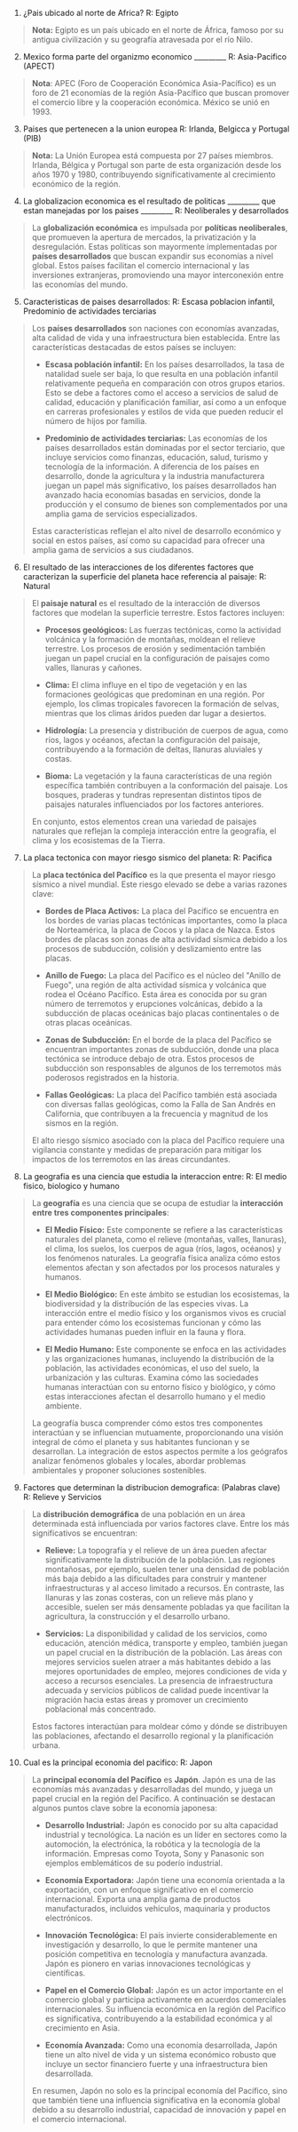 1. ¿Pais ubicado al norte de Africa?
    R: Egipto
> **Nota:** Egipto es un país ubicado en el norte de África, famoso por su antigua civilización y su geografía atravesada por el río Nilo.

2. Mexico forma parte del organizmo economico _________
R: Asia-Pacifico (APECT)

> **Nota**: APEC (Foro de Cooperación Económica Asia-Pacífico) es un foro de 21 economías de la región Asia-Pacífico que buscan promover el comercio libre y la cooperación económica. México se unió en 1993.

3. Paises que pertenecen a la union europea
    R: Irlanda, Belgicca y Portugal (PIB) 
> **Nota:** La Unión Europea está compuesta por 27 países miembros. Irlanda, Bélgica y Portugal son parte de esta organización desde los años 1970 y 1980, contribuyendo significativamente al crecimiento económico de la región.

4. La globalizacion economica es el resultado de politicas _________ que estan manejadas por los paises _________
    R: Neoliberales y desarrollados

> La **globalización económica** es impulsada por **políticas neoliberales**, que promueven la apertura de mercados, la privatización y la desregulación. Estas políticas son mayormente implementadas por **países desarrollados** que buscan expandir sus economías a nivel global. Estos países facilitan el comercio internacional y las inversiones extranjeras, promoviendo una mayor interconexión entre las economías del mundo.


5. Caracteristicas de paises desarrollados:
    R: Escasa poblacion infantil, Predominio de actividades terciarias 

> Los **países desarrollados** son naciones con economías avanzadas, alta calidad de vida y una infraestructura bien establecida. Entre las características destacadas de estos países se incluyen:
> 
> - **Escasa población infantil:** En los países desarrollados, la tasa de natalidad suele ser baja, lo que resulta en una población infantil relativamente pequeña en comparación con otros grupos etarios. Esto se debe a factores como el acceso a servicios de salud de calidad, educación y planificación familiar, así como a un enfoque en carreras profesionales y estilos de vida que pueden reducir el número de hijos por familia.
> 
> - **Predominio de actividades terciarias:** Las economías de los países desarrollados están dominadas por el sector terciario, que incluye servicios como finanzas, educación, salud, turismo y tecnología de la información. A diferencia de los países en desarrollo, donde la agricultura y la industria manufacturera juegan un papel más significativo, los países desarrollados han avanzado hacia economías basadas en servicios, donde la producción y el consumo de bienes son complementados por una amplia gama de servicios especializados.
> 
> Estas características reflejan el alto nivel de desarrollo económico y social en estos países, así como su capacidad para ofrecer una amplia gama de servicios a sus ciudadanos.

6. El resultado de las interacciones de los diferentes factores que caracterizan la superficie del planeta hace referencia al paisaje:
    R: Natural
> El **paisaje natural** es el resultado de la interacción de diversos factores que modelan la superficie terrestre. Estos factores incluyen:
> 
> - **Procesos geológicos:** Las fuerzas tectónicas, como la actividad volcánica y la formación de montañas, moldean el relieve terrestre. Los procesos de erosión y sedimentación también juegan un papel crucial en la configuración de paisajes como valles, llanuras y cañones.
> 
> - **Clima:** El clima influye en el tipo de vegetación y en las formaciones geológicas que predominan en una región. Por ejemplo, los climas tropicales favorecen la formación de selvas, mientras que los climas áridos pueden dar lugar a desiertos.
> 
> - **Hidrología:** La presencia y distribución de cuerpos de agua, como ríos, lagos y océanos, afectan la configuración del paisaje, contribuyendo a la formación de deltas, llanuras aluviales y costas.
> 
> - **Bioma:** La vegetación y la fauna características de una región específica también contribuyen a la conformación del paisaje. Los bosques, praderas y tundras representan distintos tipos de paisajes naturales influenciados por los factores anteriores.
> 
> En conjunto, estos elementos crean una variedad de paisajes naturales que reflejan la compleja interacción entre la geografía, el clima y los ecosistemas de la Tierra.

7. La placa tectonica con mayor riesgo sismico del planeta:
    R: Pacifica
> La **placa tectónica del Pacífico** es la que presenta el mayor riesgo sísmico a nivel mundial. Este riesgo elevado se debe a varias razones clave:
> 
> - **Bordes de Placa Activos:** La placa del Pacífico se encuentra en los bordes de varias placas tectónicas importantes, como la placa de Norteamérica, la placa de Cocos y la placa de Nazca. Estos bordes de placas son zonas de alta actividad sísmica debido a los procesos de subducción, colisión y deslizamiento entre las placas.
> 
> - **Anillo de Fuego:** La placa del Pacífico es el núcleo del "Anillo de Fuego", una región de alta actividad sísmica y volcánica que rodea el Océano Pacífico. Esta área es conocida por su gran número de terremotos y erupciones volcánicas, debido a la subducción de placas oceánicas bajo placas continentales o de otras placas oceánicas.
> 
> - **Zonas de Subducción:** En el borde de la placa del Pacífico se encuentran importantes zonas de subducción, donde una placa tectónica se introduce debajo de otra. Estos procesos de subducción son responsables de algunos de los terremotos más poderosos registrados en la historia.
> 
> - **Fallas Geológicas:** La placa del Pacífico también está asociada con diversas fallas geológicas, como la Falla de San Andrés en California, que contribuyen a la frecuencia y magnitud de los sismos en la región.
> 
> El alto riesgo sísmico asociado con la placa del Pacífico requiere una vigilancia constante y medidas de preparación para mitigar los impactos de los terremotos en las áreas circundantes.

8. La geografia es una ciencia que estudia la interaccion entre:
    R: El medio fisico, biologico y humano

> La **geografía** es una ciencia que se ocupa de estudiar la **interacción entre tres componentes principales**:
> 
> - **El Medio Físico:** Este componente se refiere a las características naturales del planeta, como el relieve (montañas, valles, llanuras), el clima, los suelos, los cuerpos de agua (ríos, lagos, océanos) y los fenómenos naturales. La geografía física analiza cómo estos elementos afectan y son afectados por los procesos naturales y humanos.
> 
> - **El Medio Biológico:** En este ámbito se estudian los ecosistemas, la biodiversidad y la distribución de las especies vivas. La interacción entre el medio físico y los organismos vivos es crucial para entender cómo los ecosistemas funcionan y cómo las actividades humanas pueden influir en la fauna y flora.
> 
> - **El Medio Humano:** Este componente se enfoca en las actividades y las organizaciones humanas, incluyendo la distribución de la población, las actividades económicas, el uso del suelo, la urbanización y las culturas. Examina cómo las sociedades humanas interactúan con su entorno físico y biológico, y cómo estas interacciones afectan el desarrollo humano y el medio ambiente.
> 
> La geografía busca comprender cómo estos tres componentes interactúan y se influencian mutuamente, proporcionando una visión integral de cómo el planeta y sus habitantes funcionan y se desarrollan. La integración de estos aspectos permite a los geógrafos analizar fenómenos globales y locales, abordar problemas ambientales y proponer soluciones sostenibles.

9.  Factores que determinan la distribucion demografica: (Palabras clave)
    R: Relieve y Servicios
> La **distribución demográfica** de una población en un área determinada está influenciada por varios factores clave. Entre los más significativos se encuentran:
> 
> - **Relieve:** La topografía y el relieve de un área pueden afectar significativamente la distribución de la población. Las regiones montañosas, por ejemplo, suelen tener una densidad de población más baja debido a las dificultades para construir y mantener infraestructuras y al acceso limitado a recursos. En contraste, las llanuras y las zonas costeras, con un relieve más plano y accesible, suelen ser más densamente pobladas ya que facilitan la agricultura, la construcción y el desarrollo urbano.
> 
> - **Servicios:** La disponibilidad y calidad de los servicios, como educación, atención médica, transporte y empleo, también juegan un papel crucial en la distribución de la población. Las áreas con mejores servicios suelen atraer a más habitantes debido a las mejores oportunidades de empleo, mejores condiciones de vida y acceso a recursos esenciales. La presencia de infraestructura adecuada y servicios públicos de calidad puede incentivar la migración hacia estas áreas y promover un crecimiento poblacional más concentrado.
> 
> Estos factores interactúan para moldear cómo y dónde se distribuyen las poblaciones, afectando el desarrollo regional y la planificación urbana.


10. Cual es la principal economia del pacifico:
    R: Japon
> La **principal economía del Pacífico** es **Japón**. Japón es una de las economías más avanzadas y desarrolladas del mundo, y juega un papel crucial en la región del Pacífico. A continuación se destacan algunos puntos clave sobre la economía japonesa:
> 
> - **Desarrollo Industrial:** Japón es conocido por su alta capacidad industrial y tecnológica. La nación es un líder en sectores como la automoción, la electrónica, la robótica y la tecnología de la información. Empresas como Toyota, Sony y Panasonic son ejemplos emblemáticos de su poderío industrial.
> 
> - **Economía Exportadora:** Japón tiene una economía orientada a la exportación, con un enfoque significativo en el comercio internacional. Exporta una amplia gama de productos manufacturados, incluidos vehículos, maquinaria y productos electrónicos.
> 
> - **Innovación Tecnológica:** El país invierte considerablemente en investigación y desarrollo, lo que le permite mantener una posición competitiva en tecnología y manufactura avanzada. Japón es pionero en varias innovaciones tecnológicas y científicas.
> 
> - **Papel en el Comercio Global:** Japón es un actor importante en el comercio global y participa activamente en acuerdos comerciales internacionales. Su influencia económica en la región del Pacífico es significativa, contribuyendo a la estabilidad económica y al crecimiento en Asia.
> 
> - **Economía Avanzada:** Como una economía desarrollada, Japón tiene un alto nivel de vida y un sistema económico robusto que incluye un sector financiero fuerte y una infraestructura bien desarrollada.
> 
> En resumen, Japón no solo es la principal economía del Pacífico, sino que también tiene una influencia significativa en la economía global debido a su desarrollo industrial, capacidad de innovación y papel en el comercio internacional.


